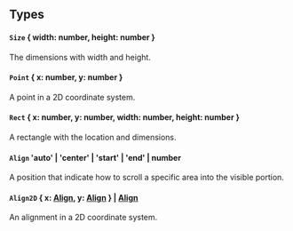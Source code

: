 ## Types

#### `Size` { width: number, height: number }

The dimensions with width and height.

#### `Point` { x: number, y: number }

A point in a 2D coordinate system.

#### `Rect` { x: number, y: number, width: number, height: number }

A rectangle with the location and dimensions.

#### `Align` 'auto' | 'center' | 'start' | 'end' | number

A position that indicate how to scroll a specific area into the visible portion.

#### `Align2D` { x: [Align](#align-auto--center--start--end--number), y: [Align](#align-auto--center--start--end--number) } | [Align](#align-auto--center--start--end--number)

An alignment in a 2D coordinate system.
